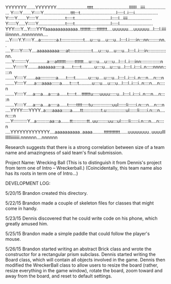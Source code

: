 
YYYYYYY.......YYYYYYY........................tttt............................lllllll...iiii...................
Y:::::Y.......Y:::::Y.....................ttt:::t............................l:::::l..i::::i..................
Y:::::Y.......Y:::::Y.....................t:::::t............................l:::::l...iiii...................
Y::::::Y.....Y::::::Y.....................t:::::t............................l:::::l..........................
YYY:::::Y...Y:::::YYYaaaaaaaaaaaaa..ttttttt:::::ttttttt....uuuuuu....uuuuuu...l::::l.iiiiiiinnnn..nnnnnnnn....
...Y:::::Y.Y:::::Y...a::::::::::::a.t:::::::::::::::::t....u::::u....u::::u...l::::l.i:::::in:::nn::::::::nn..
....Y:::::Y:::::Y....aaaaaaaaa:::::at:::::::::::::::::t....u::::u....u::::u...l::::l..i::::in::::::::::::::nn.
.....Y:::::::::Y..............a::::atttttt:::::::tttttt....u::::u....u::::u...l::::l..i::::inn:::::::::::::::n
......Y:::::::Y........aaaaaaa:::::a......t:::::t..........u::::u....u::::u...l::::l..i::::i..n:::::nnnn:::::n
.......Y:::::Y.......aa::::::::::::a......t:::::t..........u::::u....u::::u...l::::l..i::::i..n::::n....n::::n
.......Y:::::Y......a::::aaaa::::::a......t:::::t..........u::::u....u::::u...l::::l..i::::i..n::::n....n::::n
.......Y:::::Y.....a::::a....a:::::a......t:::::t....ttttttu:::::uuuu:::::u...l::::l..i::::i..n::::n....n::::n
.......Y:::::Y.....a::::a....a:::::a......t::::::tttt:::::tu:::::::::::::::uul::::::li::::::i.n::::n....n::::n
....YYYY:::::YYYY..a:::::aaaa::::::a......tt::::::::::::::t.u:::::::::::::::ul::::::li::::::i.n::::n....n::::n
....Y:::::::::::Y...a::::::::::aa:::a.......tt:::::::::::tt..uu::::::::uu:::ul::::::li::::::i.n::::n....n::::n
....YYYYYYYYYYYYY....aaaaaaaaaa..aaaa.........ttttttttttt......uuuuuuuu..uuuulllllllliiiiiiii.nnnnnn....nnnnnn
                                                                                                              
Research suggests that there is a strong correlation between size of a team name and amazingness of said team's
final submission.

Project Name: Wrecking Ball
(This is to distinguish it from Dennis's project from term one of Intro – Wreckerball.)
(Coincidentally, this team name also has its roots in term one of Intro...)


DEVELOPMENT LOG:

5/20/15
Brandon created this directory.

5/22/15
Brandon made a couple of skeleton files for classes that might come in handy.

5/23/15
Dennis discovered that he could write code on his phone, which greatly amused him.

5/25/15
Brandon made a simple paddle that could follow the player's mouse.

5/26/15
Brandon started writing an abstract Brick class and wrote the constructor for a rectangular prism subclass.
Dennis started writing the Board class, which will contain all objects involved in the game.
Dennis then modified the WreckerBall class to allow users to resize the board (rather, resize everything in
the game window), rotate the board, zoom toward and away from the board, and reset to default settings.
